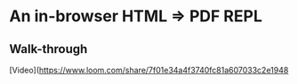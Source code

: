 # An in-browser HTML => PDF REPL

## Walk-through
[Video](https://www.loom.com/share/7f01e34a4f3740fc81a607033c2e1948
